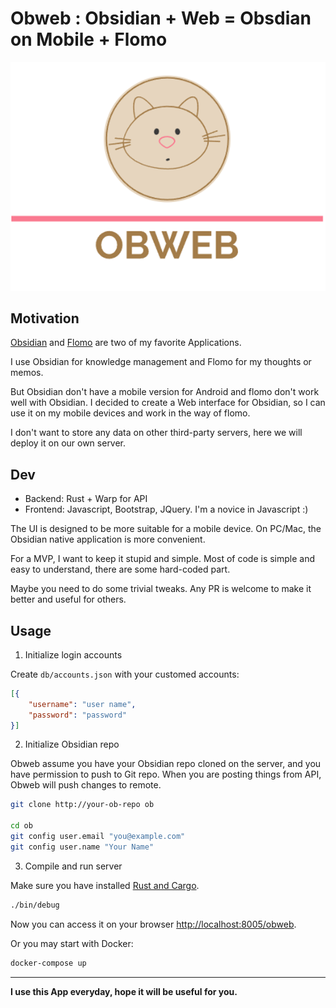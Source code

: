# Obweb : Obsidian + Web = Obsdian on Mobile + Flomo

<p align="center">
  <img src="static/style/logo.png">
</p>

## Motivation

[Obsidian](https://obsidian.md/) and [Flomo](https://flomoapp.com/) are two of my favorite Applications.

I use Obsidian for knowledge management and Flomo for my thoughts or memos.

But Obsidian don't have a mobile version for Android and flomo don't work well with Obsidian. I decided to create a Web interface for Obsidian, so I can use it on my mobile devices and work in the way of flomo.

I don't want to store any data on other third-party servers, here we will deploy it on our own server.

## Dev

+ Backend: Rust + Warp for API
+ Frontend: Javascript, Bootstrap, JQuery. I'm a novice in Javascript :)

The UI is designed to be more suitable for a mobile device. On PC/Mac, the Obsidian native application is more convenient.

For a MVP, I want to keep it stupid and simple. Most of code is simple and easy to understand, there are some hard-coded part.

Maybe you need to do some trivial tweaks. Any PR is welcome to make it better and useful for others.

## Usage

1. Initialize login accounts

Create `db/accounts.json` with your customed accounts:
```json
[{
    "username": "user name",
    "password": "password"
}]
```

2. Initialize Obsidian repo

Obweb assume you have your Obsidian repo cloned on the server, and you have permission to push to Git repo. When you are posting things from API, Obweb will push changes to remote.

```bash
git clone http://your-ob-repo ob

cd ob
git config user.email "you@example.com"
git config user.name "Your Name"
```

3. Compile and run server

Make sure you have installed [Rust and Cargo](http://rust-lang.org).

```bash
./bin/debug

```
Now you can access it on your browser [http://localhost:8005/obweb](http://localhost:8005/obweb/).

Or you may start with Docker:

```bash
docker-compose up

```

----

**I use this App everyday, hope it will be useful for you.**
